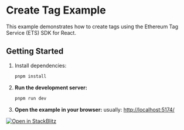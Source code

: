 # Create Tag Example

This example demonstrates how to create tags using the Ethereum Tag Service (ETS) SDK for React.

## Getting Started

1. Install dependencies:

   ```bash
   pnpm install
   ```

2. **Run the development server:**

   ```bash
   pnpm run dev
   ```

3. **Open the example in your browser:**
usually: [http://localhost:5174/](http://localhost:5174/)

[![Open in StackBlitz](https://developer.stackblitz.com/img/open_in_stackblitz.svg)](https://stackblitz.com/github/ethereum-tag-service/ets/tree/main/examples/sdk-react-hooks/create-tag)

